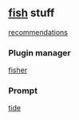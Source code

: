 ## [fish](https://fishshell.com) stuff

[recommendations](https://github.com/jorgebucaran/awsm.fish)

### Plugin manager
[fisher](https://github.com/jorgebucaran/fisher)

### Prompt
[tide](https://github.com/IlanCosman/tide)


